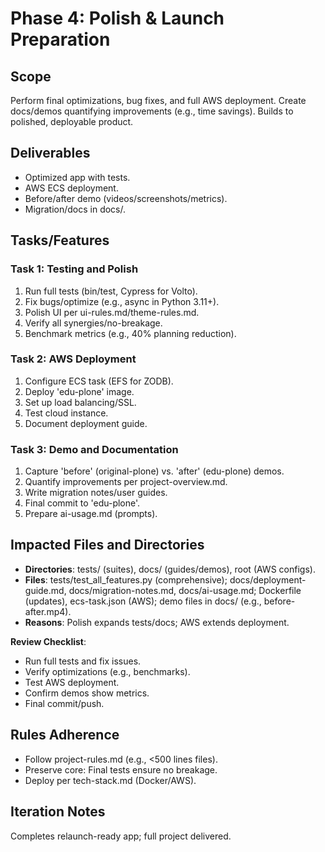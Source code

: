 
# Phase 4: Polish & Launch Preparation

## Scope
Perform final optimizations, bug fixes, and full AWS deployment. Create docs/demos quantifying improvements (e.g., time savings). Builds to polished, deployable product.

## Deliverables
- Optimized app with tests.
- AWS ECS deployment.
- Before/after demo (videos/screenshots/metrics).
- Migration/docs in docs/.

## Tasks/Features
### Task 1: Testing and Polish
1. Run full tests (bin/test, Cypress for Volto).
2. Fix bugs/optimize (e.g., async in Python 3.11+).
3. Polish UI per ui-rules.md/theme-rules.md.
4. Verify all synergies/no-breakage.
5. Benchmark metrics (e.g., 40% planning reduction).

### Task 2: AWS Deployment
1. Configure ECS task (EFS for ZODB).
2. Deploy 'edu-plone' image.
3. Set up load balancing/SSL.
4. Test cloud instance.
5. Document deployment guide.

### Task 3: Demo and Documentation
1. Capture 'before' (original-plone) vs. 'after' (edu-plone) demos.
2. Quantify improvements per project-overview.md.
3. Write migration notes/user guides.
4. Final commit to 'edu-plone'.
5. Prepare ai-usage.md (prompts).

## Impacted Files and Directories
- **Directories**: tests/ (suites), docs/ (guides/demos), root (AWS configs).
- **Files**: tests/test_all_features.py (comprehensive); docs/deployment-guide.md, docs/migration-notes.md, docs/ai-usage.md; Dockerfile (updates), ecs-task.json (AWS); demo files in docs/ (e.g., before-after.mp4).
- **Reasons**: Polish expands tests/docs; AWS extends deployment.

**Review Checklist**:
- Run full tests and fix issues.
- Verify optimizations (e.g., benchmarks).
- Test AWS deployment.
- Confirm demos show metrics.
- Final commit/push.

## Rules Adherence
- Follow project-rules.md (e.g., <500 lines files).
- Preserve core: Final tests ensure no breakage.
- Deploy per tech-stack.md (Docker/AWS).

## Iteration Notes
Completes relaunch-ready app; full project delivered. 